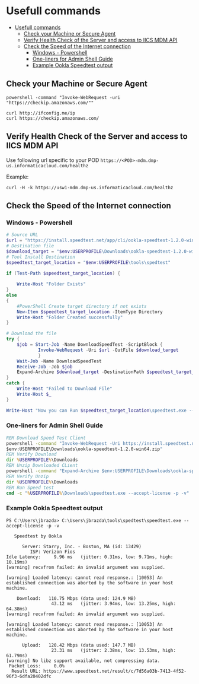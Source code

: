 # Usefull commands

<!-- TOC -->

- [Usefull commands](#usefull-commands)
    - [Check your Machine or Secure Agent](#check-your-machine-or-secure-agent)
    - [Verify Health Check of the Server and access to IICS MDM API](#verify-health-check-of-the-server-and-access-to-iics-mdm-api)
    - [Check the Speed of the Internet connection](#check-the-speed-of-the-internet-connection)
        - [Windows - Powershell](#windows---powershell)
        - [One-liners for Admin Shell Guide](#one-liners-for-admin-shell-guide)
        - [Example Ookla Speedtest output](#example-ookla-speedtest-output)

<!-- /TOC -->

## Check your Machine or Secure Agent

```powersherll
powershell -command "Invoke-WebRequest -uri "https://checkip.amazonaws.com/""
```

```shell
curl http://ifconfig.me/ip
curl https://checkip.amazonaws.com/
```

## Verify Health Check of the Server and access to IICS MDM API

Use following url specific to your POD `https://<POD>-mdm.dmp-us.informaticacloud.com/healthz`

Example:

```shell
curl -H -k https://usw1-mdm.dmp-us.informaticacloud.com/healthz
```

## Check the Speed of the Internet connection

### Windows - Powershell

```Powershell
# Source URL
$url = "https://install.speedtest.net/app/cli/ookla-speedtest-1.2.0-win64.zip"
# Destination file
$download_target = "$env:USERPROFILE\Downloads\ookla-speedtest-1.2.0-win64.zip"
# Tool Install Destination
$speedtest_target_location = "$env:USERPROFILE\tools\spedtest"

if (Test-Path $speedtest_target_location) {
   
    Write-Host "Folder Exists"
}
else
{
    #PowerShell Create target directory if not exists
    New-Item $speedtest_target_location -ItemType Directory
    Write-Host "Folder Created successfully"
}

# Download the file
try {
    $job = Start-Job -Name DownloadSpeedTest -ScriptBlock { 
            Invoke-WebRequest -Uri $url -OutFile $download_target 
            }
    Wait-Job -Name DownloadSpeedTest
    Receive-Job -Job $job
    Expand-Archive $download_target -DestinationPath $speedtest_target_location -Force
}
catch {
    Write-Host "Failed to Download File"
    Write-Host $_
}

Write-Host "Now you can Run $speedtest_target_location\speedtest.exe --accept-license -p -v"
```

### One-liners for Admin Shell Guide

```cmd
REM Download Speed Test Client
powershell -command "Invoke-WebRequest -Uri https://install.speedtest.net/app/cli/ookla-speedtest-1.2.0-win64.zip -OutFile 
$env:USERPROFILE\Downloads\ookla-speedtest-1.2.0-win64.zip"
REM Verify Download
dir %USERPROFILE%\Downloads
REM Unzip Downloaded CLient
powershell -command "Expand-Archive $env:USERPROFILE\Downloads\ookla-speedtest-1.2.0-win64.zip -DestinationPath $env:USERPROFILE\Downloads -Force"
REM Verify Unzip
dir %USERPROFILE%\Downloads
REM Run Speed test
cmd -c "%USERPROFILE%\Downloads\speedtest.exe --accept-license -p -v"
```

### Example Ookla Speedtest output

```
PS C:\Users\jbrazda> C:\Users\jbrazda\tools\spedtest\speedtest.exe --accept-license -p -v

   Speedtest by Ookla

      Server: Starry, Inc. - Boston, MA (id: 13429)
         ISP: Verizon Fios
Idle Latency:     9.96 ms   (jitter: 0.31ms, low: 9.71ms, high: 10.19ms)
[warning] recvfrom failed: An invalid argument was supplied.

[warning] Loaded latency: cannot read response.: [10053] An established connection was aborted by the software in your host machine.

    Download:   110.75 Mbps (data used: 124.9 MB)
                 43.12 ms   (jitter: 3.94ms, low: 13.25ms, high: 64.38ms)
[warning] recvfrom failed: An invalid argument was supplied.

[warning] Loaded latency: cannot read response.: [10053] An established connection was aborted by the software in your host machine.

      Upload:   120.42 Mbps (data used: 147.7 MB)
                 23.31 ms   (jitter: 2.38ms, low: 13.53ms, high: 61.79ms)
[warning] No libz support available, not compressing data.
 Packet Loss:     0.0%
  Result URL: https://www.speedtest.net/result/c/7d56a03b-7413-4f52-96f3-6dfa20402dfc
```
